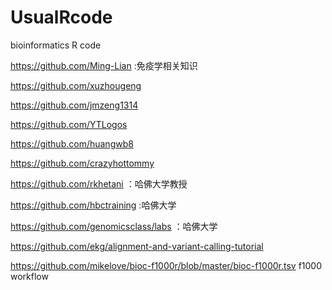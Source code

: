 # UsualRcode
bioinformatics R code

https://github.com/Ming-Lian :免疫学相关知识 

https://github.com/xuzhougeng

https://github.com/jmzeng1314

https://github.com/YTLogos

https://github.com/huangwb8

https://github.com/crazyhottommy

https://github.com/rkhetani ：哈佛大学教授

https://github.com/hbctraining :哈佛大学

https://github.com/genomicsclass/labs ：哈佛大学

https://github.com/ekg/alignment-and-variant-calling-tutorial

https://github.com/mikelove/bioc-f1000r/blob/master/bioc-f1000r.tsv  f1000 workflow

